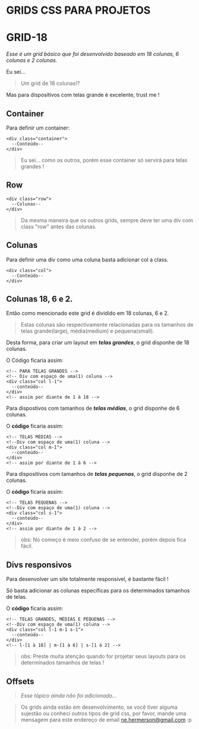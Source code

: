 # **GRIDS CSS PARA PROJETOS**

# GRID-18

_Esse é um grid básico que foi desenvolvido baseado em 18 colunas, 6 colunas e 2 colunas._

Eu sei...
> Um grid de 18 colunas!?

Mas para dispositivos com telas grande é excelente, trust me !

## Container

Para definir um container:

```
<div class="container">
  --Conteúdo--
</div>
```
> Eu sei... como os outros, porém esse container só servirá para telas grandes !

## Row

```
<div class="row">
  --Colunas--
</div>

```
> Da mesma maneira que os outros grids, sempre deve ter uma div com class "row" antes das colunas.

## Colunas

Para definir uma div como uma coluna basta adicionar col a class.

```
<div class="col">
  --Conteúdo--
</div>
```

## Colunas 18, 6 e 2.

Então como mencionado este grid é dividido em 18 colunas, 6 e 2.

> Estas colunas são respectivamente relacionadas para os tamanhos de telas grande(large), média(medium) e pequena(small).

Desta forma, para criar um layout em **_telas grandes_**, o grid disponhe de 18 colunas.

O Código ficaria assim:

```
<!-- PARA TELAS GRANDES -->
<!-- Div com espaço de uma(1) coluna -->
<div class="col l-1">
  --conteúdo--
</div>
<!-- assim por diante de 1 à 18 -->

```

Para dispostivos com tamanhos de **_telas médias_**, o grid disponhe de 6 colunas.

O **código** ficaria assim:

```
<!-- TELAS MÉDIAS -->
<!--Div com espaço de uma(1) coluna -->
<div class="col m-1">
  --conteúdo--
</div>
<!-- assim por diante de 1 à 6 -->
```

Para dispositivos com tamanhos de **_telas pequenas_**, o grid disponhe de 2 colunas.

O **código** ficaria assim:

```
<!-- TELAS PEQUENAS -->
<!--Div com espaço de uma(1) coluna -->
<div class="col s-1">
  --conteúdo--
</div>
<!-- assim por diante de 1 à 2 -->
```
> obs: No começo é meio confuso de se entender, porém depois fica fácil.

## Divs responsivos

Para desenvolver um site totalmente responsivel, é bastante fácil !

Só basta adicionar as colunas específicas para os determinados tamanhos de telas.

O **código** ficaria assim:

```
<!-- TELAS GRANDES, MÉDIAS E PEQUENAS -->
<!--Div com espaço de uma(1) coluna -->
<div class="col l-1 m-1 s-1">
  --conteúdo--
</div>
<!-- l-[1 à 18] | m-[1 à 6] | s-[1 à 2] -->
```
> obs: Preste muita atenção quando for projetar seus layouts para os determinados tamanhos de telas !

## Offsets

> _Esse tópico ainda não foi adicionado..._

> Os grids ainda estão em desenvolvimento, se você tiver alguma sujestão ou conheci outros tipos de grid css, por favor, mande uma mensagem para este endereço de email ne.hermerson@gmail.com :p





